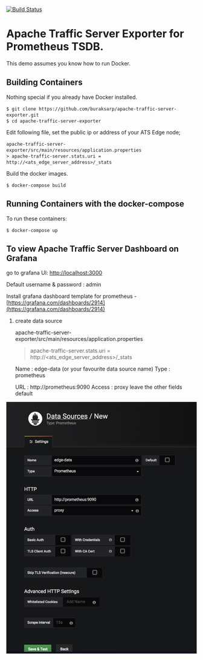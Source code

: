 [![Build Status](https://travis-ci.org/buraksarp/apache-traffic-server-exporter.svg?branch=master)](https://travis-ci.org/buraksarp/apache-traffic-server-exporter)

Apache Traffic Server Exporter for Prometheus TSDB.
=========================

This demo assumes you know how to run Docker.

Building Containers
---------------------

Nothing special if you already have Docker installed. 

    $ git clone https://github.com/buraksarp/apache-traffic-server-exporter.git
    $ cd apache-traffic-server-exporter

Edit following file, set the public ip or address of your ATS Edge node;

    apache-traffic-server-exporter/src/main/resources/application.properties 
    > apache-traffic-server.stats.uri = http://<ats_edge_server_address>/_stats 

Build the docker images. 

    $ docker-compose build 

Running Containers with the docker-compose
---------------------
To run these containers:

    $ docker-compose up
    
To view Apache Traffic Server Dashboard on Grafana
---------------------

go to grafana UI: [http://localhost:3000](http://localhost:3000)

Default username & password : admin

Install grafana dashboard template for prometheus - [https://grafana.com/dashboards/2914](https://grafana.com/dashboards/2914)

1. create data source

    apache-traffic-server-exporter/src/main/resources/application.properties 
    > apache-traffic-server.stats.uri = http://<ats_edge_server_address>/_stats 



    Name   : edge-data (or your favourite data source name)
    Type   : prometheus

    
    
    URL    : http://prometheus:9090
    Access : proxy
    leave the other fields default

![Alt text](docs/new-datasource.png?raw=true "New data source")
